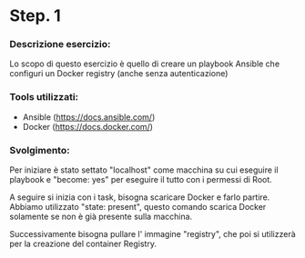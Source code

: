 
# Step. 1
### Descrizione esercizio:

Lo scopo di questo esercizio è quello di creare un playbook Ansible che configuri un Docker registry (anche senza autenticazione)

### Tools utilizzati:
- Ansible (https://docs.ansible.com/)
- Docker (https://docs.docker.com/)

### Svolgimento:

Per iniziare è stato settato "localhost" come macchina su cui eseguire il playbook e "become: yes" per eseguire il tutto con i permessi di Root.

A seguire si inizia con i task, bisogna scaricare Docker e farlo partire. Abbiamo utilizzato "state: present", questo comando scarica Docker solamente se non è già presente sulla macchina.

Successivamente bisogna pullare l' immagine "registry", che poi si utilizzerà per la creazione del container Registry.